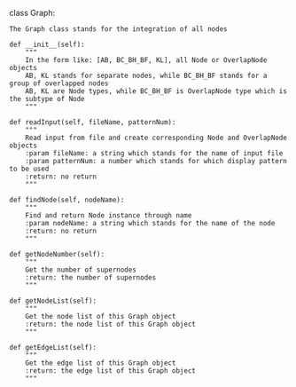 class Graph:

    The Graph class stands for the integration of all nodes

    def __init__(self):
        """
        In the form like: [AB, BC_BH_BF, KL], all Node or OverlapNode objects
        AB, KL stands for separate nodes, while BC_BH_BF stands for a group of overlapped nodes
        AB, KL are Node types, while BC_BH_BF is OverlapNode type which is the subtype of Node
        """

    def readInput(self, fileName, patternNum):
        """
        Read input from file and create corresponding Node and OverlapNode objects
        :param fileName: a string which stands for the name of input file
        :param patternNum: a number which stands for which display pattern to be used
        :return: no return
        """

    def findNode(self, nodeName):
        """
        Find and return Node instance through name
        :param nodeName: a string which stands for the name of the node
        :return: no return
        """

    def getNodeNumber(self):
        """
        Get the number of supernodes
        :return: the number of supernodes
        """

    def getNodeList(self):
        """
        Get the node list of this Graph object
        :return: the node list of this Graph object
        """

    def getEdgeList(self):
        """
        Get the edge list of this Graph object
        :return: the edge list of this Graph object
        """